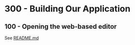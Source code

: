 # 300 - Building Our Application

## 100 - Opening the web-based editor

See [README.md](./100/README.md)
